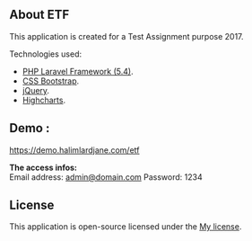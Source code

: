 ## About ETF
This application is created for a Test Assignment purpose 2017.

Technologies used:

- [PHP Laravel Framework (5.4)](https://laravel.com/docs/routing).
- [CSS Bootstrap](http://getbootstrap.com/).
- [jQuery](https://jquery.com/).
- [Highcharts](https://www.highcharts.com/).

## Demo : 
https://demo.halimlardjane.com/etf

**The access infos:**<br>
Email address: admin@domain.com
Password: 1234





## License

This application is open-source licensed under the [My license](http://halim.lardjane.com/).
